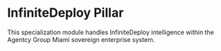 # InfiniteDeploy Pillar

This specialization module handles InfiniteDeploy intelligence within the Agentcy Group Miami sovereign enterprise system.
